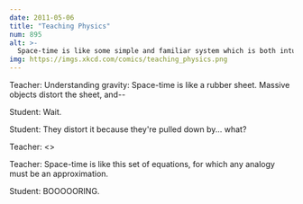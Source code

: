 ```yaml
---
date: 2011-05-06
title: "Teaching Physics"
num: 895
alt: >-
  Space-time is like some simple and familiar system which is both intuitively understandable and precisely analogous, and if I were Richard Feynman I'd be able to come up with it.
img: https://imgs.xkcd.com/comics/teaching_physics.png
---
```

Teacher: Understanding gravity: Space-time is like a rubber sheet. Massive objects distort the sheet, and--

Student: Wait.

Student: They distort it because they're pulled down by... what?

Teacher: <<sigh>>

Teacher: Space-time is like this set of equations, for which any analogy must be an approximation.

Student: BOOOOORING.

